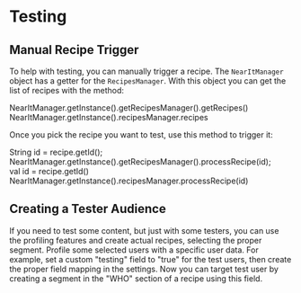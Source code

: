 # Testing

## Manual Recipe Trigger

To help with testing, you can manually trigger a recipe.
The `NearItManager` object has a getter for the `RecipesManager`. 
With this object you can get the list of recipes with the method:

<div class="code-java">
NearItManager.getInstance().getRecipesManager().getRecipes()
</div>
<div class="code-kotlin">
NearItManager.getInstance().recipesManager.recipes
</div>

Once you pick the recipe you want to test, use this method to trigger it:

<div class="code-java">
String id = recipe.getId();
NearItManager.getInstance().getRecipesManager().processRecipe(id);
</div>
<div class="code-kotlin">
val id = recipe.getId()
NearItManager.getInstance().recipesManager.processRecipe(id)
</div>

## Creating a Tester Audience

If you need to test some content, but just with some testers, you can use the profiling features and create actual recipes, selecting the proper segment.
Profile some selected users with a specific user data. For example, set a custom "testing" field to "true" for the test users, then create the proper field mapping in the settings. Now you can target test user by creating a segment in the "WHO" section of a recipe using this field.
